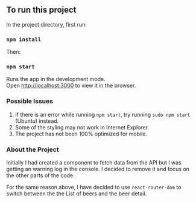 ## To run this project

In the project directory, first run:

### `npm install`

Then:

### `npm start`

Runs the app in the development mode.<br />
Open [http://localhost:3000](http://localhost:3000) to view it in the browser.

### Possible Issues

1. If there is an error while running `npm start`, try running `sudo npm start` (Ubuntu) instead.
2. Some of the styling may not work in Internet Explorer.
3. The project has not been 100% optimized for mobile.

### About the Project 

Initially I had created a component to fetch data from the API but I was getting an warning log in the console. I decided to remove it and focus on the other parts of the code.

For the same reason above, I have decided to use `react-router-dom` to switch between the the List of beers and the beer detail.
